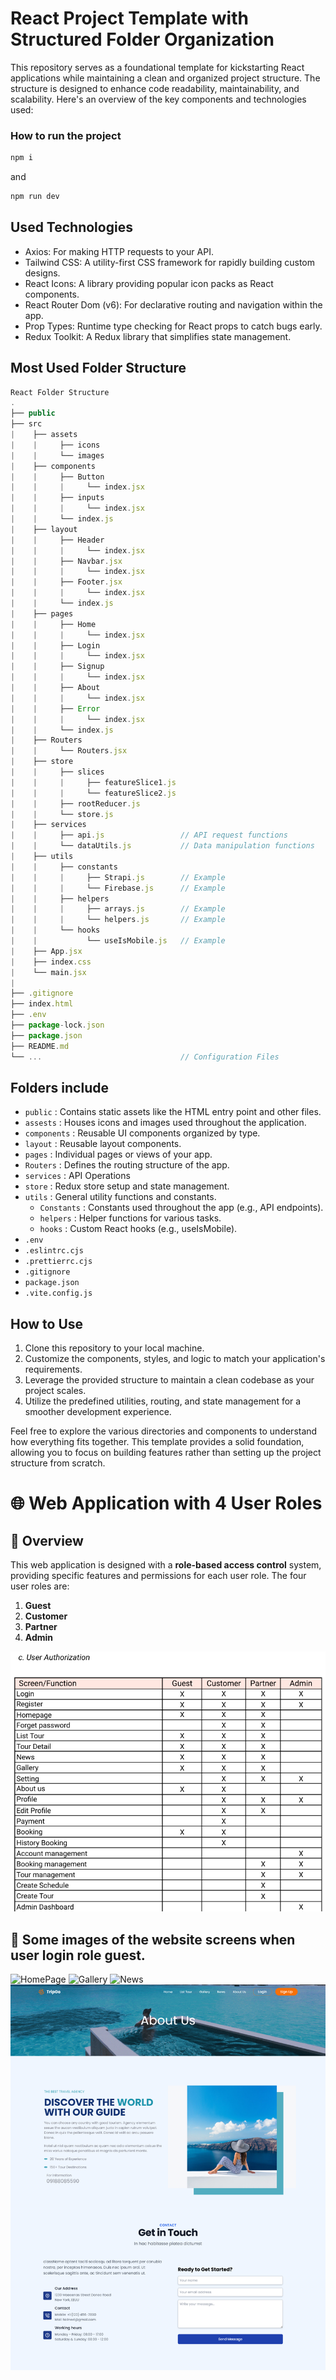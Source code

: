 # React Project Template with Structured Folder Organization

This repository serves as a foundational template for kickstarting React applications while maintaining a clean and organized project structure. The structure is designed to enhance code readability, maintainability, and scalability. Here's an overview of the key components and technologies used:

### How to run the project

```javascript
npm i
```
and
```javascript
npm run dev
```

## Used Technologies

- Axios: For making HTTP requests to your API.
- Tailwind CSS: A utility-first CSS framework for rapidly building custom designs.
- React Icons: A library providing popular icon packs as React components.
- React Router Dom (v6): For declarative routing and navigation within the app.
- Prop Types: Runtime type checking for React props to catch bugs early.
- Redux Toolkit: A Redux library that simplifies state management.

## Most Used Folder Structure

```javascript
React Folder Structure
.
├── public
├── src
|    ├── assets
|    |     ├── icons
|    |     └── images
|    ├── components
|    |     ├── Button
|    |     |     └── index.jsx
|    |	   ├── inputs
|    |     |     └── index.jsx
|    |     └── index.js
|    ├── layout
|    |     ├── Header
|    |     |     └── index.jsx
|    |     ├── Navbar.jsx
|    |     |     └── index.jsx
|    |     ├── Footer.jsx
|    |     |     └── index.jsx
|    |     └── index.js
|    ├── pages
|    |     ├── Home
|    |     |     └── index.jsx
|    |     ├── Login
|    |     |     └── index.jsx
|    |     ├── Signup
|    |     |     └── index.jsx
|    |     ├── About
|    |     |     └── index.jsx
|    |     ├── Error
|    |     |     └── index.jsx
|    |     └── index.js
|    ├── Routers
|    |     └── Routers.jsx
|    ├── store
|    |     ├── slices
|    |     |     ├── featureSlice1.js
|    |     |     └── featureSlice2.js
|    |     ├── rootReducer.js  
|    |     └── store.js
|    ├── services
|    |     ├── api.js                 // API request functions
|    |     └── dataUtils.js           // Data manipulation functions
|    ├── utils
|    |     ├── constants
|    |     |     ├── Strapi.js        // Example
|    |     |     └── Firebase.js      // Example
|    |     ├── helpers
|    |     |     ├── arrays.js        // Example
|    |     |     └── helpers.js       // Example
|    |     └── hooks  
|    |           └── useIsMobile.js   // Example
|    ├── App.jsx
|    ├── index.css
|    └── main.jsx
|
├── .gitignore
├── index.html
├── .env
├── package-lock.json
├── package.json
├── README.md
└── ...                               // Configuration Files
```

## Folders include

- `public`       : Contains static assets like the HTML entry point and other files.
- `assests`      : Houses icons and images used throughout the application.
- `components`   : Reusable UI components organized by type.
- `layout`       : Reusable layout components.
- `pages`        : Individual pages or views of your app.
- `Routers`      : Defines the routing structure of the app.
- `services`     : API Operations
- `store`        : Redux store setup and state management.
- `utils`        : General utility functions and constants.
  - `Constants`    : Constants used throughout the app (e.g., API endpoints).
  - `helpers`      : Helper functions for various tasks.
  - `hooks`        : Custom React hooks (e.g., useIsMobile).
- `.env`
- `.eslintrc.cjs`
- `.prettierrc.cjs`
- `.gitignore`
- `package.json`
- `.vite.config.js`

## How to Use
1. Clone this repository to your local machine.
2. Customize the components, styles, and logic to match your application's requirements.
3. Leverage the provided structure to maintain a clean codebase as your project scales.
4. Utilize the predefined utilities, routing, and state management for a smoother development experience.


Feel free to explore the various directories and components to understand how everything fits together. This template provides a solid foundation, allowing you to focus on building features rather than setting up the project structure from scratch.


# 🌐 Web Application with 4 User Roles

## 📌 Overview
This web application is designed with a **role-based access control** system, providing specific features and permissions for each user role. The four user roles are:

1. **Guest**
2. **Customer**
3. **Partner**
4. **Admin**

![User Authorization](./Images/User%20Authorization.png)

## 📌 Some images of the website screens when user login role guest.
![HomePage](./Images/HomePage_Guest.png)
![Gallery](./Images/Gallery_Guest.png)
![News](./Images/News_Guest.png)
![About us](./Images/About%20us_Guest.png)






